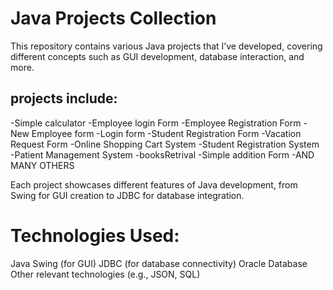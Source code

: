 # Java Projects Collection
This repository contains various Java projects that I’ve developed, covering different concepts such as GUI development, database interaction, and more.

## projects include:
-Simple calculator
-Employee login Form
-Employee Registration Form
-New Employee form
-Login form
-Student Registration Form
-Vacation Request Form
-Online Shopping Cart System
-Student Registration System
-Patient Management System
-booksRetrival
-Simple addition Form
-AND MANY OTHERS

Each project showcases different features of Java development, from Swing for GUI creation to JDBC for database integration.

# Technologies Used:
Java
Swing (for GUI)
JDBC (for database connectivity)
Oracle Database
Other relevant technologies (e.g., JSON, SQL)
